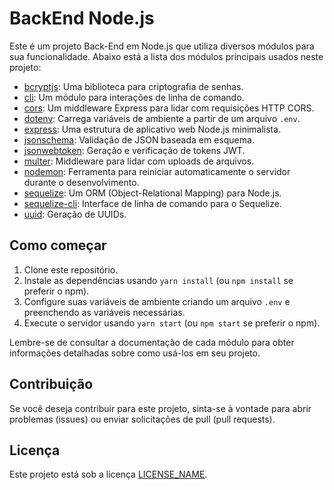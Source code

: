 # BackEnd Node.js

Este é um projeto Back-End em Node.js que utiliza diversos módulos para sua funcionalidade. Abaixo está a lista dos módulos principais usados neste projeto:

- [bcryptjs](https://www.npmjs.com/package/bcryptjs): Uma biblioteca para criptografia de senhas.
- [cli](https://www.npmjs.com/package/cli): Um módulo para interações de linha de comando.
- [cors](https://www.npmjs.com/package/cors): Um middleware Express para lidar com requisições HTTP CORS.
- [dotenv](https://www.npmjs.com/package/dotenv): Carrega variáveis de ambiente a partir de um arquivo `.env`.
- [express](https://www.npmjs.com/package/express): Uma estrutura de aplicativo web Node.js minimalista.
- [jsonschema](https://www.npmjs.com/package/jsonschema): Validação de JSON baseada em esquema.
- [jsonwebtoken](https://www.npmjs.com/package/jsonwebtoken): Geração e verificação de tokens JWT.
- [multer](https://www.npmjs.com/package/multer): Middleware para lidar com uploads de arquivos.
- [nodemon](https://www.npmjs.com/package/nodemon): Ferramenta para reiniciar automaticamente o servidor durante o desenvolvimento.
- [sequelize](https://www.npmjs.com/package/sequelize): Um ORM (Object-Relational Mapping) para Node.js.
- [sequelize-cli](https://www.npmjs.com/package/sequelize-cli): Interface de linha de comando para o Sequelize.
- [uuid](https://www.npmjs.com/package/uuid): Geração de UUIDs.

## Como começar

1. Clone este repositório.
2. Instale as dependências usando `yarn install` (ou `npm install` se preferir o npm).
3. Configure suas variáveis de ambiente criando um arquivo `.env` e preenchendo as variáveis necessárias.
4. Execute o servidor usando `yarn start` (ou `npm start` se preferir o npm).

Lembre-se de consultar a documentação de cada módulo para obter informações detalhadas sobre como usá-los em seu projeto.

## Contribuição

Se você deseja contribuir para este projeto, sinta-se à vontade para abrir problemas (issues) ou enviar solicitações de pull (pull requests).

## Licença

Este projeto está sob a licença [LICENSE_NAME](URL_DA_LICENCA).
